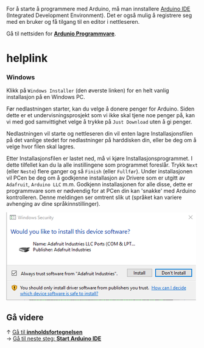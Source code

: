 For å starte å programmere med Arduino, må man innstallere [Arduino IDE][Arduino-Software-Page] (Integrated Development Environment). Det er også mulig å registrere seg med en bruker og få tilgang til en editor i nettleseren.

Gå til nettsiden for **[Ardunio Programmvare][Arduino-Software-Page]**.

# helplink

### Windows

Klikk på `Windows Installer` (den øverste linken) for en helt vanlig installasjon på en Windows PC.

Før nedlastningen starter, kan du velge å donere penger for Arduino. Siden dette er et undervisningsprosjekt som vi ikke skal tjene noe penger på, kan vi med god samvittighet velge å trykke på `Just Download` uten å gi penger.

Nedlastningen vil starte og nettleseren din vil enten lagre Installasjonsfilen på det vanlige stedet for nedlastninger på harddisken din, eller be deg om å velge hvor filen skal lagres.

Etter Installasjonsfilen er lastet ned, må vi kjøre Installasjonsprogrammet. I dette tilfellet kan du la alle instillingene som programmet foreslår. Trykk `Next` (eller `Neste`) flere ganger og så `Finish` (eller `Fullfør`). Under installasjonen vil PCen be deg om å godkjenne installasjon av Drivere som er utgitt av `Adafruit`, `Arduino LLC` m.m. Godkjenn installasjonen for alle disse, dette er programmvare som er nødvendig for at PCen din kan 'snakke' med Arduino kontrolleren. Denne meldingen ser omtrent slik ut (språket kan variere avhenging av dine språkinnstillinger).

![Arduino driver installasjon][Arduino-Driver-Install-Windows-Security]

## Gå videre

&uarr; [Gå til **innholdsfortegnelsen**][setup-home]  
&rarr; [Gå til neste steg: **Start Arduino IDE**][start-arduino-ide]

[setup-home]: Oppsett-for-programmering
[start-arduino-ide]: Start-Arduino-IDE

[Arduino-Software-Page]: https://www.arduino.cc/en/Main/Software

[Arduino-Driver-Install-Windows-Security]: Arduino-Driver-Install-Windows-Security.PNG
